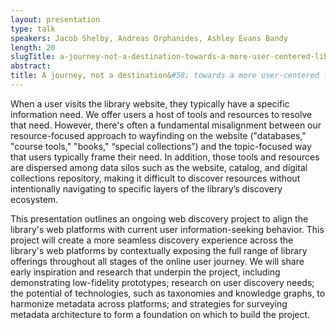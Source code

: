 ```yaml
---
layout: presentation
type: talk
speakers: Jacob Shelby, Andreas Orphanides, Ashley Evans Bandy
length: 20
slugTitle: a-journey-not-a-destination-towards-a-more-user-centered-library-discovery-experience
abstract:
title: A journey, not a destination&#58; towards a more user-centered library discovery experience
---
```

When a user visits the library website, they typically have a specific information need. We offer users a host of tools and resources to resolve that need. However, there's often a fundamental misalignment between our resource-focused approach to wayfinding on the website ("databases," "course tools," "books," “special collections”) and the topic-focused way that users typically frame their need. In addition, those tools and resources are dispersed among data silos such as the website, catalog, and digital collections repository, making it difficult to discover resources without intentionally navigating to specific layers of the library’s discovery ecosystem.

This presentation outlines an ongoing web discovery project to align the library's web platforms with current user information-seeking behavior. This project will create a more seamless discovery experience across the library's web platforms by contextually exposing the full range of library offerings throughout all stages of the online user journey. We will share early inspiration and research that underpin the project, including demonstrating low-fidelity prototypes; research on user discovery needs; the potential of technologies, such as taxonomies and knowledge graphs, to harmonize metadata across platforms; and strategies for surveying metadata architecture to form a foundation on which to build the project.